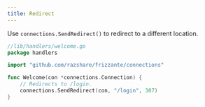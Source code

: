```yaml
---
title: Redirect
---
```


Use `connections.SendRedirect()` to redirect to a different location.

```go
//lib/handlers/welcome.go
package handlers

import "github.com/razshare/frizzante/connections"

func Welcome(con *connections.Connection) {
    // Redirects to /login.
    connections.SendRedirect(con, "/login", 307)
}
```